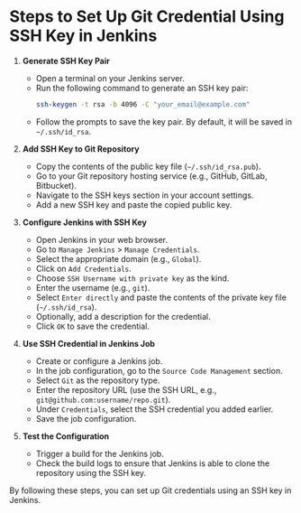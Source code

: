 # Steps to Set Up Git Credential Using SSH Key in Jenkins

1. **Generate SSH Key Pair**

   - Open a terminal on your Jenkins server.
   - Run the following command to generate an SSH key pair:
     ```sh
     ssh-keygen -t rsa -b 4096 -C "your_email@example.com"
     ```
   - Follow the prompts to save the key pair. By default, it will be saved in `~/.ssh/id_rsa`.

2. **Add SSH Key to Git Repository**

   - Copy the contents of the public key file (`~/.ssh/id_rsa.pub`).
   - Go to your Git repository hosting service (e.g., GitHub, GitLab, Bitbucket).
   - Navigate to the SSH keys section in your account settings.
   - Add a new SSH key and paste the copied public key.

3. **Configure Jenkins with SSH Key**

   - Open Jenkins in your web browser.
   - Go to `Manage Jenkins` > `Manage Credentials`.
   - Select the appropriate domain (e.g., `Global`).
   - Click on `Add Credentials`.
   - Choose `SSH Username with private key` as the kind.
   - Enter the username (e.g., `git`).
   - Select `Enter directly` and paste the contents of the private key file (`~/.ssh/id_rsa`).
   - Optionally, add a description for the credential.
   - Click `OK` to save the credential.

4. **Use SSH Credential in Jenkins Job**

   - Create or configure a Jenkins job.
   - In the job configuration, go to the `Source Code Management` section.
   - Select `Git` as the repository type.
   - Enter the repository URL (use the SSH URL, e.g., `git@github.com:username/repo.git`).
   - Under `Credentials`, select the SSH credential you added earlier.
   - Save the job configuration.

5. **Test the Configuration**
   - Trigger a build for the Jenkins job.
   - Check the build logs to ensure that Jenkins is able to clone the repository using the SSH key.

By following these steps, you can set up Git credentials using an SSH key in Jenkins.
